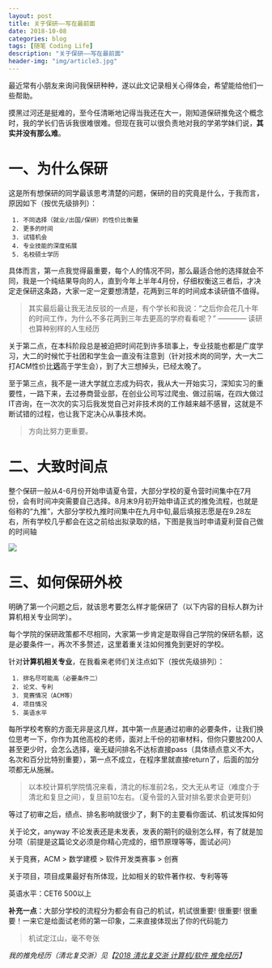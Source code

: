 ```yaml
---
layout: post
title: 关于保研——写在最前面
date: 2018-10-08
categories: blog
tags: [随笔 Coding Life]
description: "关于保研——写在最前面"
header-img: "img/article3.jpg"
---
```


最近常有小朋友来询问我保研种种，遂以此文记录相关心得体会，希望能给他们一些帮助。

摸黑过河还是挺难的，至今任清晰地记得当我还在大一，刚知道保研推免这个概念时，我的学长们告诉我很难很难。但现在我可以很负责地对我的学弟学妹们说，**其实并没有那么难**。

# 一、为什么保研
这是所有想保研的同学最该思考清楚的问题，保研的目的究竟是什么，于我而言，原因如下（按优先级排列）：
~~~
 1. 不同选择（就业/出国/保研）的性价比衡量
 2. 更多的时间
 3. 试错机会
 4. 专业技能的深度拓展
 5. 名校硕士学历
~~~
具体而言，第一点我觉得最重要，每个人的情况不同，那么最适合他的选择就会不同，我是一个纯结果导向的人，直到今年上半年4月份，仔细权衡这三者后，才决定走保研这条路，大家一定一定要想清楚，花两到三年的时间成本读研值不值得。
> 其实最后最让我无法反驳的一点是，有个学长和我说：“之后你会花几十年的时间工作，为什么不多花两到三年去更高的学府看看呢？”   ———— 读研也算种别样的人生经历

关于第二点，在本科阶段总是被迫把时间花到许多琐事上，专业技能也都是广度学习，大二的时候忙于社团和学生会一直没有注意到（针对技术岗的同学，大一大二打ACM性价比**远**高于学生会），到了大三想掉头，已经太晚了。

至于第三点，我不是一进大学就立志成为码农，我从大一开始实习，深知实习的重要性，一路下来，去过券商营业部，在创业公司写过爬虫、做过前端，在四大做过IT咨询，在一次次的实习后我发觉自己对非技术岗的工作越来越不感冒，这就是不断试错的过程，也让我下定决心从事技术岗。

> 方向比努力更重要。



# 二、大致时间点

整个保研一般从4-6月份开始申请夏令营，大部分学校的夏令营时间集中在7月份，会有时间冲突需要自己选择。8月末9月初开始申请正式的推免流程，也就是俗称的“九推”，大部分学校九推时间集中在九月中旬,最后填报志愿是在9.28左右，所有学校几乎都会在这之前给出拟录取的结，下图是我当时申请夏利营自己做的时间轴

![](https://apiao-1258505467.cos.ap-chengdu.myqcloud.com/blog_pic/%E4%BF%9D%E7%A0%947%E6%9C%88%E6%97%A5%E7%A8%8B.png)


# 三、如何保研外校
明确了第一个问题之后，就该思考要怎么样才能保研了（以下内容的目标人群为计算机相关专业同学）。

每个学院的保研政策都不尽相同，大家第一步肯定是取得自己学院的保研名额，这是必要条件一，再次不多赘述，这里着重关注如何推免到更好的学校。

针对**计算机相关专业**，在我看来老师们关注点如下（按优先级排列）：
~~~
 1. 排名尽可能高（必要条件二）
 2. 论文、专利
 3. 竞赛情况（ACM等）
 4. 项目情况
 5. 英语水平
~~~
每所学校考察的方面无非是这几样，其中第一点是通过初审的必要条件，让我们换位思考一下，你作为其他高校的老师，面对上千份的初审材料，但你只要放200人甚至更少时，会怎么选择，毫无疑问排名不达标直接pass（具体绩点意义不大，名次和百分比特别重要），第一点不成立，在程序里就直接return了，后面的加分项都无从施展。
>以本校计算机学院情况来看，清北的标准前2名，交大无从考证（难度介于清北和复旦之间），复旦前10左右。（夏令营的入营对排名要求会更苛刻）

等过了初审之后，绩点、排名影响就很少了，剩下的主要看你面试、机试发挥如何

关于论文，anyway 不论发表还是未发表，发表的期刊的级别怎么样，有了就是加分项（前提是这篇论文必须是你精心完成的，细节原理等等，面试必问）

关于竞赛，ACM > 数学建模 > 软件开发类赛事 > 创赛

关于项目，项目成果最好有所体现，比如相关的软件著作权、专利等等

英语水平：CET6 500以上

**补充一点**：大部分学校的流程分为都会有自己的机试，机试很重要! 很重要! 很重要！一来它是给面试老师的第一印象，二来直接体现出了你的代码能力
> 机试定江山，毫不夸张

*我的推免经历（清北复交浙）见【[2018 清北复交浙 计算机/软件 推免经历](https://zc-apiao.world/blog/2018/12/24/2018-%E6%B8%85%E5%8C%97%E5%A4%8D%E4%BA%A4%E6%B5%99-%E8%AE%A1%E7%AE%97%E6%9C%BA_%E8%BD%AF%E4%BB%B6-%E6%8E%A8%E5%85%8D%E7%BB%8F%E5%8E%86/)】*


